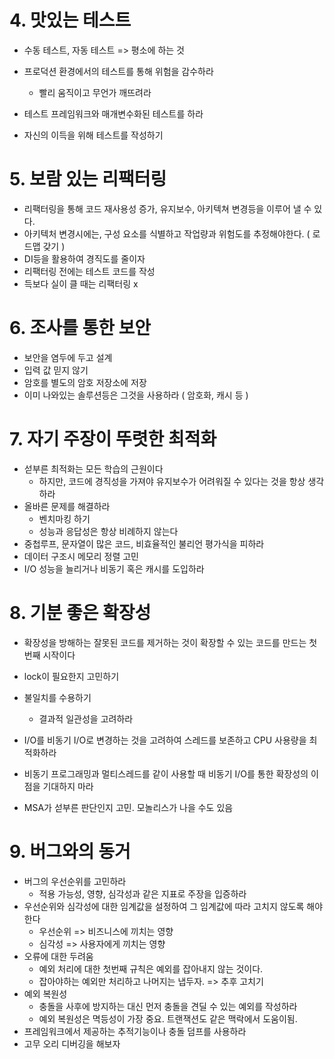 # 4. 맛있는 테스트

-   수동 테스트, 자동 테스트 => 평소에 하는 것
-   프로덕션 환경에서의 테스트를 통해 위험을 감수하라
    -   빨리 움직이고 무언가 깨뜨려라
-   테스트 프레임워크와 매개변수화된 테스트를 하라

-   자신의 이득을 위해 테스트를 작성하기



# 5. 보람 있는 리팩터링

-   리팩터링을 통해 코드 재사용성 증가, 유지보수, 아키텍쳐 변경등을 이루어 낼 수 있다.
-   아키텍처 변경시에는, 구성 요소를 식별하고 작업량과 위험도를 추정해야한다. ( 로드맵 갖기 )
-   DI등을 활용하여 경직도를 줄이자
-   리팩터링 전에는 테스트 코드를 작성
-   득보다 실이 클 때는 리팩터링 x



# 6. 조사를 통한 보안

-   보안을 염두에 두고 설계
-   입력 값 믿지 않기
-   암호를 별도의 암호 저장소에 저장
-   이미 나와있는 솔루션등은 그것을 사용하라 ( 암호화, 캐시 등 )



# 7. 자기 주장이 뚜렷한 최적화

-   섣부른 최적화는 모든 학습의 근원이다
    -   하지만, 코드에 경직성을 가져야 유지보수가 어려워질 수 있다는 것을 항상 생각하라
-   올바른 문제를 해결하라
    -   벤치마킹 하기
    -   성능과 응답성은 항상 비례하지 않는다
-   중첩루프, 문자열이 많은 코드, 비효율적인 불리언 평가식을 피하라
-   데이터 구조시 메모리 정렬 고민
-   I/O 성능을 늘리거나 비동기 혹은 캐시를 도입하라



# 8. 기분 좋은 확장성

-   확장성을 방해하는 잘못된 코드를 제거하는 것이 확장할 수 있는 코드를 만드는 첫번째 시작이다

-   lock이 필요한지 고민하기
-   불일치를 수용하기 
    -   결과적 일관성을 고려하라
-   I/O를 비동기 I/O로 변경하는 것을 고려하여 스레드를 보존하고 CPU 사용량을 최적화하라
-   비동기 프로그래밍과 멀티스레드를 같이 사용할 때 비동기 I/O를 통한 확장성의 이점을 기대하지 마라
-   MSA가 섣부른 판단인지 고민. 모놀리스가 나을 수도 있음



# 9. 버그와의 동거

-   버그의 우선순위를 고민하라
    -   적용 가능성, 영향, 심각성과 같은 지표로 주장을 입증하라
-   우선순위와 심각성에 대한 임계값을 설정하여 그 임계값에 따라 고치지 않도록 해야 한다
    -   우선순위 => 비즈니스에 끼치는 영향
    -   심각성 => 사용자에게 끼치는 영향
-   오류에 대한 두려움
    -   예외 처리에 대한 첫번째 규칙은 예외를 잡아내지 않는 것이다.
    -   잡아야하는 예외만 처리하고 나머지는 냅두자. => 추후 고치기
-   예외 복원성
    -   충돌을 사후에 방지하는 대신 먼저 충돌을 견딜 수 있는 예외를 작성하라
    -   예외 복원성은 멱등성이 가장 중요. 트랜잭션도 같은 맥락에서 도움이됨.
-   프레임워크에서 제공하는 추적기능이나 충돌 덤프를 사용하라
-   고무 오리 디버깅을 해보자
